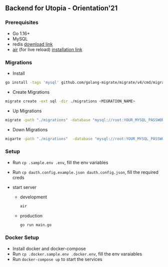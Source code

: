## Backend for Utopia - Orientation'21

### Prerequisites

- Go 1.16+
- MySQL
- redis [download link](https://redis.io/download)
- [air](https://github.com/cosmtrek/air) (for live reload) [installation link](https://github.com/cosmtrek/air#prefer-installsh)

### Migrations

- Install

```bash
go install -tags 'mysql' github.com/golang-migrate/migrate/v4/cmd/migrate@latest
```

- Create Migrations

```bash
migrate create -ext sql -dir ./migrations <MIGRATION_NAME>
```

- Up Migrations

```bash
migrate -path "./migrations" -database "mysql://root:YOUR_MYSQL_PASSWORD@/utopia" up
```

- Down Migrations

```bash
migarte -path "./migrations"  -database "mysql://root:YOUR_MYSQL_PASSWORD@/utopia" down
```

### Setup

- Run `cp .sample.env .env`, fill the env variables
- Run `cp dauth.config.example.json dauth.config.json`, fill the required creds
- start server

  - development

    ```bash
    air
    ```

  - production
    ```bash
    go run main.go
    ```

### Docker Setup
 - Install docker and docker-compose
 - Run `cp .docker.sample.env .docker.env`, fill the env varaiables
 - Run `docker-compose up` to start the services
